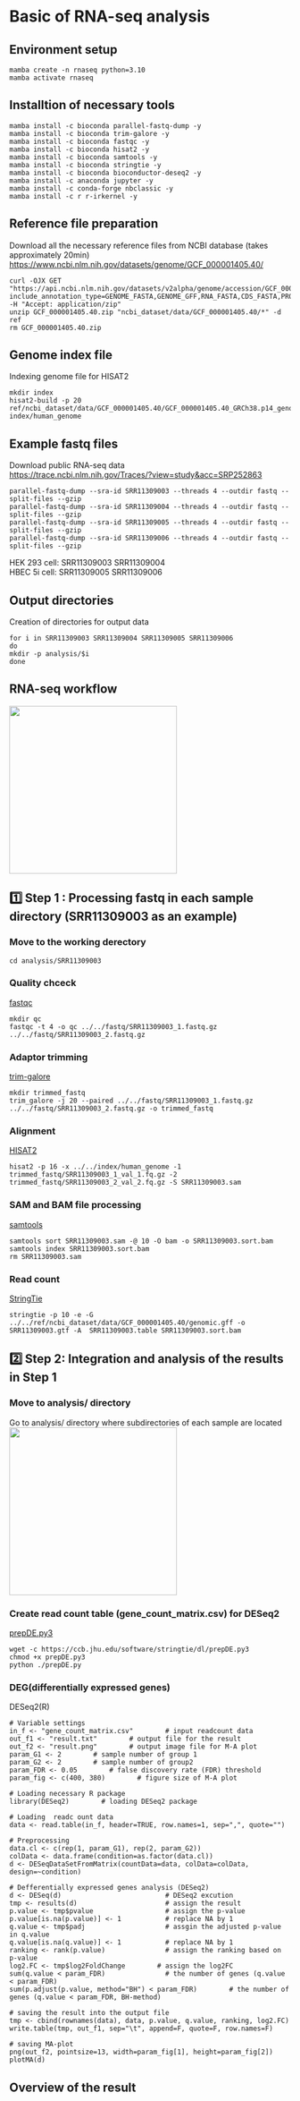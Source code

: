 # Basic of RNA-seq analysis

## Environment setup
```
mamba create -n rnaseq python=3.10
mamba activate rnaseq
```

## Installtion of necessary tools
```
mamba install -c bioconda parallel-fastq-dump -y
mamba install -c bioconda trim-galore -y
mamba install -c bioconda fastqc -y
mamba install -c bioconda hisat2 -y
mamba install -c bioconda samtools -y
mamba install -c bioconda stringtie -y
mamba install -c bioconda bioconductor-deseq2 -y
mamba install -c anaconda jupyter -y
mamba install -c conda-forge nbclassic -y
mamba install -c r r-irkernel -y
```

## Reference file preparation
Download all the necessary reference files from NCBI database (takes approximately 20min)
https://www.ncbi.nlm.nih.gov/datasets/genome/GCF_000001405.40/
```
curl -OJX GET "https://api.ncbi.nlm.nih.gov/datasets/v2alpha/genome/accession/GCF_000001405.40/download?include_annotation_type=GENOME_FASTA,GENOME_GFF,RNA_FASTA,CDS_FASTA,PROT_FASTA,SEQUENCE_REPORT&filename=GCF_000001405.40.zip" -H "Accept: application/zip"
unzip GCF_000001405.40.zip "ncbi_dataset/data/GCF_000001405.40/*" -d ref
rm GCF_000001405.40.zip
```

## Genome index file
Indexing genome file for HISAT2
```
mkdir index
hisat2-build -p 20 ref/ncbi_dataset/data/GCF_000001405.40/GCF_000001405.40_GRCh38.p14_genomic.fna index/human_genome
```

## Example fastq files
Download public RNA-seq data  
https://trace.ncbi.nlm.nih.gov/Traces/?view=study&acc=SRP252863  
```
parallel-fastq-dump --sra-id SRR11309003 --threads 4 --outdir fastq --split-files --gzip
parallel-fastq-dump --sra-id SRR11309004 --threads 4 --outdir fastq --split-files --gzip
parallel-fastq-dump --sra-id SRR11309005 --threads 4 --outdir fastq --split-files --gzip
parallel-fastq-dump --sra-id SRR11309006 --threads 4 --outdir fastq --split-files --gzip
```
HEK 293 cell: SRR11309003 SRR11309004  
HBEC 5i cell: SRR11309005 SRR11309006  

## Output directories  
Creation of directories for output data
```
for i in SRR11309003 SRR11309004 SRR11309005 SRR11309006
do
mkdir -p analysis/$i
done
```

## RNA-seq workflow  
<img src="fig/RNAseqWorkflow.png" width='300'>

## 1️⃣ Step 1 : Processing fastq in each sample directory  (SRR11309003 as an example)
### Move to the working derectory
```
cd analysis/SRR11309003
```

### Quality chceck
[fastqc](https://www.bioinformatics.babraham.ac.uk/projects/fastqc/)  
```
mkdir qc
fastqc -t 4 -o qc ../../fastq/SRR11309003_1.fastq.gz ../../fastq/SRR11309003_2.fastq.gz
```

### Adaptor trimming
[trim-galore](https://github.com/FelixKrueger/TrimGalore/blob/master/Docs/Trim_Galore_User_Guide.md)
```
mkdir trimmed_fastq
trim_galore -j 20 --paired ../../fastq/SRR11309003_1.fastq.gz ../../fastq/SRR11309003_2.fastq.gz -o trimmed_fastq
```

### Alignment
[HISAT2](https://daehwankimlab.github.io/hisat2/manual/)  
```
hisat2 -p 16 -x ../../index/human_genome -1 trimmed_fastq/SRR11309003_1_val_1.fq.gz -2 trimmed_fastq/SRR11309003_2_val_2.fq.gz -S SRR11309003.sam 
```

### SAM and BAM file processing
[samtools](https://www.htslib.org/doc/samtools.html)
```
samtools sort SRR11309003.sam -@ 10 -O bam -o SRR11309003.sort.bam 
samtools index SRR11309003.sort.bam
rm SRR11309003.sam
```

### Read count
[StringTie](https://ccb.jhu.edu/software/stringtie/index.shtml?t=manual)
```
stringtie -p 10 -e -G ../../ref/ncbi_dataset/data/GCF_000001405.40/genomic.gff -o SRR11309003.gtf -A  SRR11309003.table SRR11309003.sort.bam
```

## 2️⃣ Step 2: Integration and analysis of the results in Step 1

### Move to analysis/ directory
Go to analysis/ directory where subdirectories of each sample are located  
<img src="fig/Tree.png" width='300'>

### Create read count table (gene_count_matrix.csv) for DESeq2
[prepDE.py3](https://ccb.jhu.edu/software/stringtie/index.shtml?t=manual#deseq)
```
wget -c https://ccb.jhu.edu/software/stringtie/dl/prepDE.py3
chmod +x prepDE.py3
python ./prepDE.py
```

### DEG(differentially expressed genes)
DESeq2(R)
```
# Variable settings
in_f <- "gene_count_matrix.csv"        # input readcount data
out_f1 <- "result.txt"        # output file for the result
out_f2 <- "result.png"        # output image file for M-A plot
param_G1 <- 2        # sample number of group 1
param_G2 <- 2        # sample number of group2 
param_FDR <- 0.05        # false discovery rate (FDR) threshold
param_fig <- c(400, 380)        # figure size of M-A plot

# Loading necessary R package
library(DESeq2)        # loading DESeq2 package

# Loading  readc ount data
data <- read.table(in_f, header=TRUE, row.names=1, sep=",", quote="")

# Preprocessing
data.cl <- c(rep(1, param_G1), rep(2, param_G2))
colData <- data.frame(condition=as.factor(data.cl))
d <- DESeqDataSetFromMatrix(countData=data, colData=colData, design=~condition)

# Defferentially expressed genes analysis (DESeq2)
d <- DESeq(d)                          # DESeq2 excution
tmp <- results(d)                      # assign the result 
p.value <- tmp$pvalue                  # assign the p-value
p.value[is.na(p.value)] <- 1           # replace NA by 1
q.value <- tmp$padj                    # assgin the adjusted p-value in q.value
q.value[is.na(q.value)] <- 1           # replace NA by 1
ranking <- rank(p.value)               # assign the ranking based on p-value
log2.FC <- tmp$log2FoldChange        # assign the log2FC
sum(q.value < param_FDR)               # the number of genes (q.value < param_FDR)
sum(p.adjust(p.value, method="BH") < param_FDR)        # the number of genes (q.value < param_FDR, BH-method)

# saving the result into the output file
tmp <- cbind(rownames(data), data, p.value, q.value, ranking, log2.FC)
write.table(tmp, out_f1, sep="\t", append=F, quote=F, row.names=F) 

# saving MA-plot
png(out_f2, pointsize=13, width=param_fig[1], height=param_fig[2])
plotMA(d)
```

## Overview of the result
